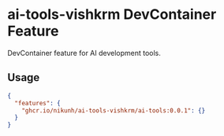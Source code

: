 # ai-tools-vishkrm DevContainer Feature

DevContainer feature for AI development tools.

## Usage

```json
{
  "features": {
    "ghcr.io/nikunh/ai-tools-vishkrm/ai-tools:0.0.1": {}
  }
}
```
